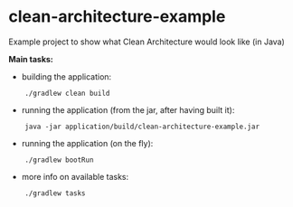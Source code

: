 # clean-architecture-example
Example project to show what Clean Architecture would look like (in Java)

**Main tasks:**
- building the application:
```
    ./gradlew clean build
```
- running the application (from the jar, after having built it):
```
    java -jar application/build/clean-architecture-example.jar
```
- running the application (on the fly):
```
    ./gradlew bootRun
```
- more info on available tasks:
```
    ./gradlew tasks
```